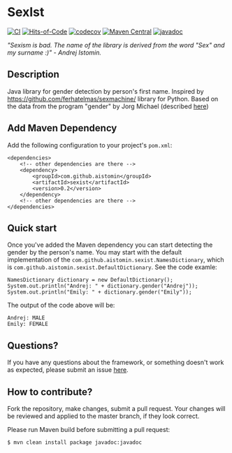 # SexIst
[![CI](https://github.com/aistomin/sexist/actions/workflows/maven.yml/badge.svg?branch=master)](https://github.com/aistomin/sexist/actions/workflows/maven.yml)
[![Hits-of-Code](https://hitsofcode.com/github/aistomin/sexist)](https://hitsofcode.com/view/github/aistomin/sexist)
[![codecov](https://codecov.io/gh/aistomin/sexist/branch/master/graph/badge.svg)](https://codecov.io/gh/aistomin/sexist)
[![Maven Central](https://maven-badges.herokuapp.com/maven-central/com.github.aistomin/sexist/badge.svg)](https://maven-badges.herokuapp.com/maven-central/com.github.aistomin/sexist)
[![javadoc](https://javadoc.io/badge2/com.github.aistomin/sexist/javadoc.svg)](https://javadoc.io/doc/com.github.aistomin/sexist)

_"Sexism is bad. The name of the library is derived from the word "Sex" and my surname :)" - Andrej Istomin._
   
## Description

Java library for gender detection by person's first name. Inspired by https://github.com/ferhatelmas/sexmachine/ library for Python. Based on the data from the program "gender" by Jorg Michael (described [here](https://autohotkey.com/board/topic/20260-gender-verification-by-forename-cmd-line-tool-db/))

## Add Maven Dependency
Add the following configuration to your project's `pom.xml`:
```
<dependencies>
    <!-- other dependencies are there -->
    <dependency>
        <groupId>com.github.aistomin</groupId>
        <artifactId>sexist</artifactId>
        <version>0.2</version>
    </dependency>
    <!-- other dependencies are there -->
</dependencies>
```
## Quick start
Once you've added the Maven dependency you can start detecting the gender by
 the person's name. You may start with the default implementation of the 
 `com.github.aistomin.sexist.NamesDictionary`, which is 
 `com.github.aistomin.sexist.DefaultDictionary`. See the code examle:
```
NamesDictionary dictionary = new DefaultDictionary();
System.out.println("Andrej: " + dictionary.gender("Andrej"));
System.out.println("Emily: " + dictionary.gender("Emily"));
``` 
The output of the code above will be:
```
Andrej: MALE
Emily: FEMALE
```
## Questions?
If you have any questions about the framework, or something doesn't work as
 expected, please submit an issue [here](https://github.com/aistomin/sexist/issues/new/choose).

## How to contribute?
Fork the repository, make changes, submit a pull request. Your changes will be
 reviewed and applied to the master branch, if they look correct.

Please run Maven build before submitting a pull request:

```
$ mvn clean install package javadoc:javadoc
```
